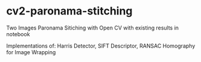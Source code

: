 # cv2-paronama-stitching
Two Images Paronama Sitiching with Open CV with existing results in notebook


Implementations of: Harris Detector, SIFT Descriptor, RANSAC Homography for Image Wrapping
